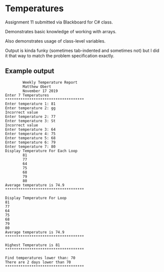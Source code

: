 # Temperatures
Assignment 11 submitted via Blackboard for C# class.

Demonstrates basic knowledge of working with arrays.

Also demonstrates usage of class-level variables.

Output is kinda funky (sometimes tab-indented and sometimes not)
but I did it that way to match the problem specification exactly.

## Example output

```
        Weekly Temperature Report
        Matthew Obert
        November 17 2019
Enter 7 Temperatures
************************************
Enter temperature 1: 81
Enter temperature 2: gg
Incorrect value
Enter temperature 2: 77
Enter temperature 3: St
Incorrect value
Enter temperature 3: 64
Enter temperature 4: 75
Enter temperature 5: 68
Enter temperature 6: 79
Enter temperature 7: 80
Display Temperature For Each Loop
        81
        77
        64
        75
        68
        79
        80
Average temperature is 74.9
************************************

Display Temperature For Loop
81
77
64
75
68
79
80
Average temperature is 74.9
************************************

Highest Temperature is 81
************************************

Find temperatures lower than: 70
There are 2 days lower than 70
************************************

```
